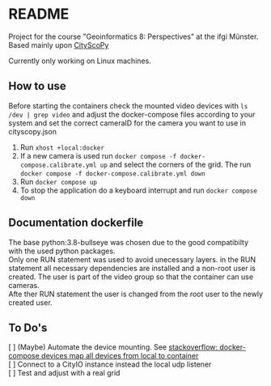 # README

Project for the course "Geoinformatics 8: Perspectives" at the ifgi Münster.
Based mainly upon [CityScoPy](https://github.com/CityScope/CS_CityScoPy)

Currently only working on Linux machines.

## How to use
Before starting the containers check the mounted video devices with `ls /dev | grep video` and adjust the docker-compose files according to your system and set the correct cameraID for the camera you want to use in cityscopy.json  


1. Run `xhost +local:docker`
2. If a new camera is used run `docker compose -f docker-compose.calibrate.yml up` and select the corners of the grid. The run `docker compose -f docker-compose.calibrate.yml down`
3. Run `docker compose up`
4. To stop the application do a keyboard interrupt and run `docker compose down`


## Documentation dockerfile
The base python:3.8-bullseye was chosen due to the good compatibilty with the used python packages.  
Only one RUN statement was used to avoid unecessary layers. in the RUN statement all necessary dependencies are installed and a non-root user is created. The user is part of the video group so that the container can use cameras.  
Afte ther RUN statement the user is changed from the root user to the newly created user.

## To Do's

[ ] (Maybe) Automate the device mounting. See [stackoverflow: docker-compose devices map all devices from local to container](https://stackoverflow.com/questions/73339141/docker-compose-devices-map-all-devices-from-local-to-container)  
[ ] Connect to a CityIO instance instead the local udp listener   
[ ] Test and adjust with a real grid  